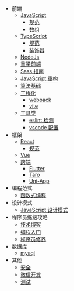 - 前端
    - [JavaScript](javascript/README.md)
        - [规范](javascript/standard)
        - [数组](javascript/array/elegant)
    - [TypeScript](typescript/README.md)
        - [规范](typescript/standard)
        - [装饰器](typescript/decorator)
    - [NodeJs](nodejs/)
    - [重学前端](repeat-front-end/)
    - [Sass 指南](sass/sassStyleguide)
    - [JavaScript 重构](refactoring/)
    - [算法基础](leecode/)
    - [工程化](front-end-engineering/)
        - [webpack](front-end-engineering/webpack/webpackBasic)
        - [vite](front-end-engineering/vite/)
    - [工具类](utils/)
        - [eslint 检测](utils/eslint)
        - [vscode 配置](utils/vscode)
- 框架
    - [React](react/)
        - [规范](react/standard)
    - [Vue](vue/)
    - [跨端](cross-end/)
        - [Flutter](cross-end/flutter/)
        - [Taro](cross-end/taro/)
        - [Uni-App](cross-end/uni-app/)
- 编程范式
    - [函数式编程](functional/)
- 设计模式
    - [JavaScript 设计模式](design-model/)
- 程序员练级攻略
    - [技术博客](coder-guide/tech-blog)
    - [编程入门](coder-guide/zero-based)
    - [程序员修养](coder-guide/coder-culture)
- 数据库
    - [mysql](database/mysql)
- 其他
    - [安全](security/)
    - [微信开发](weixin/)
    - [测试](test/)

